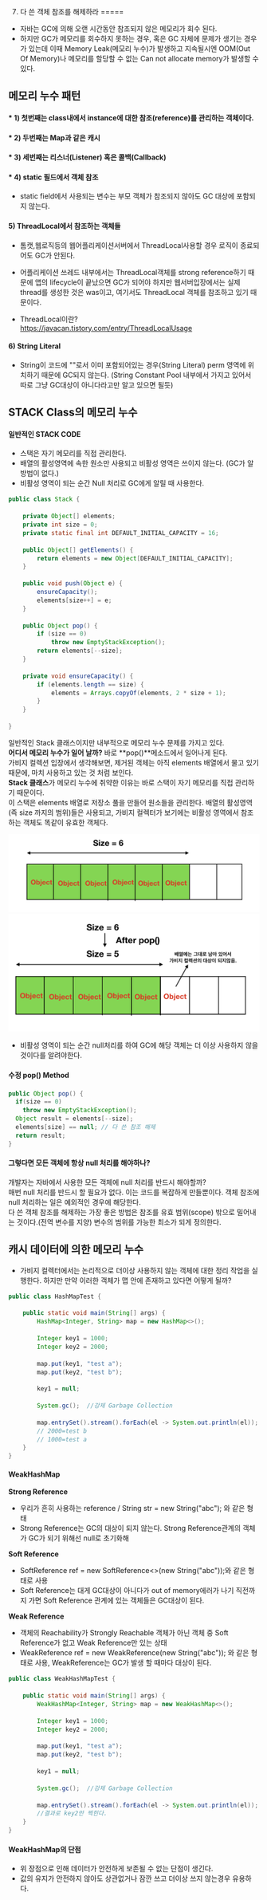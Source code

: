 7. 다 쓴 객체 참조를 해제하라
=====

* 자바는 GC에 의해 오랜 시간동안 참조되지 않은 메모리가 회수 된다.  
* 하지만 GC가 메모리를 회수하지 못하는 경우, 혹은 GC 자체에 문제가 생기는 경우가 있는데 이때 Memory Leak(메모리 누수)가 발생하고 지속될시엔 OOM(Out Of Memory)나 메모리를 할당할 수 없는 Can not allocate memory가 발생할 수 있다.  

메모리 누수 패턴
-----

#### * 1) 첫번째는 class내에서 instance에 대한 참조(reference)를 관리하는 객체이다.  
#### * 2) 두번째는 Map과 같은 캐시  
#### * 3) 세번째는 리스너(Listener) 혹은 콜백(Callback)    
#### * 4) static 필드에서 객체 참조
* static field에서 사용되는 변수는 부모 객체가 참조되지 않아도 GC 대상에 포함되지 않는다.  

#### 5) ThreadLocal에서 참조하는 객체들
* 톰캣,웹로직등의 웹어플리케이션서버에서 ThreadLocal사용할 경우 로직이 종료되어도 GC가 안된다.   
* 어플리케이션 쓰레드 내부에서는 ThreadLocal객체를 strong reference하기 때문에 앱의 lifecycle이 끝났으면 GC가 되어야 하지만 웹서버입장에서는  실제 thread를 생성한 것은 was이고, 여기서도 ThreadLocal 객체를 참조하고 있기 때문이다.    


* ThreadLocal이란?  
https://javacan.tistory.com/entry/ThreadLocalUsage

#### 6) String Literal
* String이 코드에 ""로서 이미 포함되어있는 경우(String Literal) perm 영역에 위치하기 때문에 GC되지 않는다.  (String Constant Pool 내부에서 가지고 있어서 따로 그냥 GC대상이 아니다라고만 알고 있으면 될듯)  



STACK Class의 메모리 누수
----- 

#### 일반적인 STACK CODE
* 스택은 자기 메모리를 직접 관리한다.
* 배열의 활성영역에 속한 원소만 사용되고 비활성 영역은 쓰이지 않는다. (GC가 알 방법이 없다.)
* 비활성 영역이 되는 순간 Null 처리로 GC에게 알릴 때 사용한다.  

```java
public class Stack {

    private Object[] elements;
    private int size = 0;
    private static final int DEFAULT_INITIAL_CAPACITY = 16;

    public Object[] getElements() {
        return elements = new Object[DEFAULT_INITIAL_CAPACITY];
    }

    public void push(Object e) {
        ensureCapacity();
        elements[size++] = e;
    }

    public Object pop() {
        if (size == 0)
            throw new EmptyStackException();
        return elements[--size];
    }

    private void ensureCapacity() {
        if (elements.length == size) {
            elements = Arrays.copyOf(elements, 2 * size + 1);
        }
    }

}
```
  
일반적인 Stack 클래스이지만 내부적으로 메모리 누수 문제를 가지고 있다.  
**어디서 메모리 누수가 일어 날까?** 
바로 **pop()**메소드에서 일어나게 된다.  
가비지 컬렉션 입장에서 생각해보면, 제거된 객체는 아직 elements 배열에서 물고 있기 때문에, 마치 사용하고 있는 것 처럼 보인다.  
**Stack 클래스**가 메모리 누수에 취약한 이유는 바로 스택이 자기 메모리를 직접 관리하기 때문이다.   
이 스택은 elements 배열로 저장소 풀을 만들어 원소들을 관리한다. 배열의 활성영역(즉 size 까지의 범위)들은 사용되고, 가비지 컬렉터가 보기에는 비활성 영역에서 참조하는 객체도 똑같이 유효한 객체다.  

![스택이미지](../images/item7_img1.png)  
![스택이미지](../images/item7_img2.png)  

* 비활성 영역이 되는 순간 null처리를 하여 GC에 해당 객체는 더 이상 사용하지 않을 것이다를 알려야한다.  


#### 수정 pop() Method
```java
public Object pop() {
  if(size == 0)
    throw new EmptyStackException();
  Object result = elements[--size];
  elements[size] == null; // 다 쓴 참조 해제
  return result;
}
```
  
#### 그렇다면 모든 객체에 항상 null 처리를 해야하나?
개발자는 자바에서 사용한 모든 객체에 null 처리를 반드시 해야할까?  
매번 null 처리를 반드시 할 필요가 없다. 이는 코드를 복잡하게 만들뿐이다. 객체 참조에 null 처리하는 일은 예외적인 경우에 해당한다.  
다 쓴 객체 참조를 해제하는 가장 좋은 방법은 참조를 유효 범위(scope) 밖으로 밀어내는 것이다.(전역 변수를 지양) 변수의 범위를 가능한 최소가 되게 정의한다.  

  



캐시 데이터에 의한 메모리 누수  
-----

* 가비지 컬렉터에서는 논리적으로 더이상 사용하지 않는 객체에 대한 정리 작업을 실행한다. 하지만 만약 이러한 객체가 맵 안에 존재하고 있다면 어떻게 될까?   
```java
public class HashMapTest {
 
    public static void main(String[] args) {
        HashMap<Integer, String> map = new HashMap<>();
 
        Integer key1 = 1000;
        Integer key2 = 2000;
 
        map.put(key1, "test a");
        map.put(key2, "test b");
 
        key1 = null;
 
        System.gc();  //강제 Garbage Collection
 
        map.entrySet().stream().forEach(el -> System.out.println(el));
      	// 2000=test b
		// 1000=test a
    }
}
```

#### WeakHashMap  
**Strong Reference**  
* 우리가 흔히 사용하는 reference / String str = new String("abc"); 와 같은 형태
* Strong Reference는 GC의 대상이 되지 않는다. Strong Reference관계의 객체가 GC가 되기 위해선 null로 초기화해      

**Soft Reference**  
* SoftReference<Class> ref = new SoftReference<>(new String("abc"));와 같은 형태로 사용  
* Soft Reference는 대게 GC대상이 아니다가 out of memory에러가 나기 직전까지 가면 Soft Reference 관계에 있는 객체들은 GC대상이 된다.  

**Weak Reference**  
* 객체의 Reachability가 Strongly Reachable 객체가 아닌 객체 중 Soft Reference가 없고 Weak Reference만 있는 상태  
* WeakReference<Class> ref = new WeakReference<Class>(new String("abc")); 와 같은 형태로 사용, WeakReference는 GC가 발생 할 때마다 대상이 된다.  

```java
public class WeakHashMapTest {
 
    public static void main(String[] args) {
        WeakHashMap<Integer, String> map = new WeakHashMap<>();
 
        Integer key1 = 1000;
        Integer key2 = 2000;
 
        map.put(key1, "test a");
        map.put(key2, "test b");
 
        key1 = null;
 
        System.gc();  //강제 Garbage Collection
 
        map.entrySet().stream().forEach(el -> System.out.println(el));
      	//결과로 key2만 찍힌다.
    }
}
```

#### WeakHashMap의 단점
* 위 장점으로 인해 데이터가 안전하게 보존될 수 없는 단점이 생긴다.
* 값의 유지가 안전하지 않아도 상관없거나 잠깐 쓰고 더이상 쓰지 않는경우 유용하다.












  
    